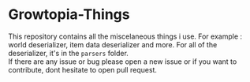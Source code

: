 # Growtopia-Things
This repository contains all the miscelaneous things i use. For example : world deserializer, item data deserializer and more. For all of the deserializer, it's in the ```parsers``` folder. <br>
If there are any issue or bug please open a new issue or if you want to contribute, dont hesitate to open pull request.<br><br>
